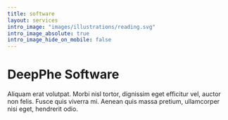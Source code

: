 ```yaml
---
title: software
layout: services
intro_image: "images/illustrations/reading.svg"
intro_image_absolute: true
intro_image_hide_on_mobile: false
---
```


# DeepPhe Software

Aliquam erat volutpat. Morbi nisl tortor, dignissim eget efficitur vel, auctor non felis. Fusce quis viverra mi. Aenean quis massa pretium, ullamcorper nisi eget, hendrerit odio.
